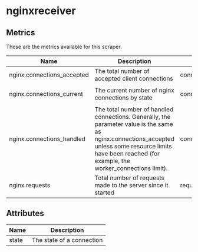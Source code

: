 [comment]: <> (Code generated by mdatagen. DO NOT EDIT.)

# nginxreceiver

## Metrics

These are the metrics available for this scraper.

| Name | Description | Unit | Type | Attributes |
| ---- | ----------- | ---- | ---- | ---------- |
| nginx.connections_accepted | The total number of accepted client connections | connections | Sum | <ul> </ul> |
| nginx.connections_current | The current number of nginx connections by state | connections | Gauge | <ul> <li>state</li> </ul> |
| nginx.connections_handled | The total number of handled connections. Generally, the parameter value is the same as nginx.connections_accepted unless some resource limits have been reached (for example, the worker_connections limit). | connections | Sum | <ul> </ul> |
| nginx.requests | Total number of requests made to the server since it started | requests | Sum | <ul> </ul> |

## Attributes

| Name | Description |
| ---- | ----------- |
| state | The state of a connection |